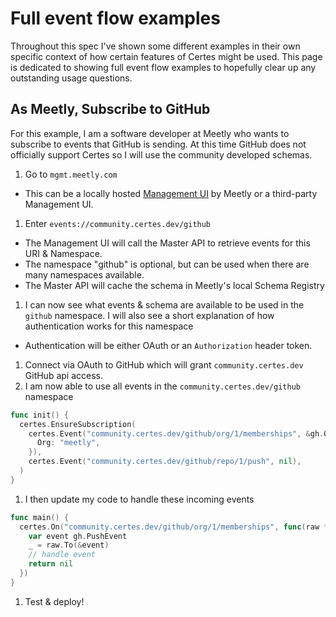 # Full event flow examples

Throughout this spec I've shown some different examples in their own specific context of how certain features of Certes might be used. This page is dedicated to showing full event flow examples to hopefully clear up any outstanding usage questions.

## As Meetly, Subscribe to GitHub

For this example, I am a software developer at Meetly who wants to subscribe to events that GitHub is sending. At this time GitHub does not officially support Certes so I will use the community developed schemas.

1. Go to `mgmt.meetly.com`
  - This can be a locally hosted [Management UI](#todo) by Meetly or a third-party Management UI.
1. Enter `events://community.certes.dev/github`
  - The Management UI will call the Master API to retrieve events for this URI & Namespace.
  - The namespace "github" is optional, but can be used when there are many namespaces available.
  - The Master API will cache the schema in Meetly's local Schema Registry
1. I can now see what events & schema are available to be used in the `github` namespace. I will also see a short explanation of how authentication works for this namespace
  - Authentication will be either OAuth or an `Authorization` header token.
1. Connect via OAuth to GitHub which will grant `community.certes.dev` GitHub api access.
1. I am now able to use all events in the `community.certes.dev/github` namespace
  ```go
  func init() {
    certes.EnsureSubscription(
      certes.Event("community.certes.dev/github/org/1/memberships", &gh.Opts{
        Org: "meetly",
      }),
      certes.Event("community.certes.dev/github/repo/1/push", nil),
    )
  }
  ```
1. I then update my code to handle these incoming events
  ```go
  func main() {
    certes.On("community.certes.dev/github/org/1/memberships", func(raw *certes.RawEvent) error {
      var event gh.PushEvent
      _ = raw.To(&event)
      // handle event
      return nil
    })
  }
  ```
1. Test & deploy!
